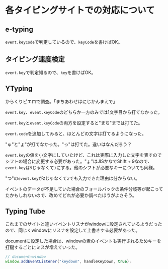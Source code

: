 # 各タイピングサイトでの対応について

## e-typing

`event.keyCode`で判定しているので、`keyCode`を書けばOK。

## タイピング速度検定

`event.key`で判定知るので、`key`を書けばOK。

## YTyping

からくりピエロで調査。「まちあわせはにじかんまえで」

`event.key`、`event.keyCode`のどちらか一方のみでは1文字目から打てなかった。

`event.key`と`event.keyCode`の両方を設定すると"まち"までは打てた。

`event.code`を追加してみると、ほとんどの文字は打てるようになった。

"ゅ"と"ょ"が打てなかった。"っ"は打てた。違いはなんだろう？

`event.key`の値を小文字にしていたけど、これは実際に入力した文字を表すのでシフトの場合に変更する必要があった。"ょ"はJISかなでShift + 9なので、`event.key`は`9`じゃなくて`)`にする。他のシフトが必要なキーについても同様。

"つ"の`event.key`が`Z`じゃなくて`z`でも入力できた理由は分からない。

イベントのデータが不足していた場合のフォールバックの条件分岐等が起こってたかもしれないので、改めてどれが必要か調べたほうがよさそう。

## Typing Tube

これまでのサイトと違いイベントリスナがwindowに設定されているようだったので、同じくwindowにリスナを設定して上書きする必要があった。

documentに設定した場合は、windowの素のイベントも実行されるためキーを打鍵するごとにミスが増えていった。

```js
// document→window
window.addEventListener("keydown", handleKeyDown, true);
```
